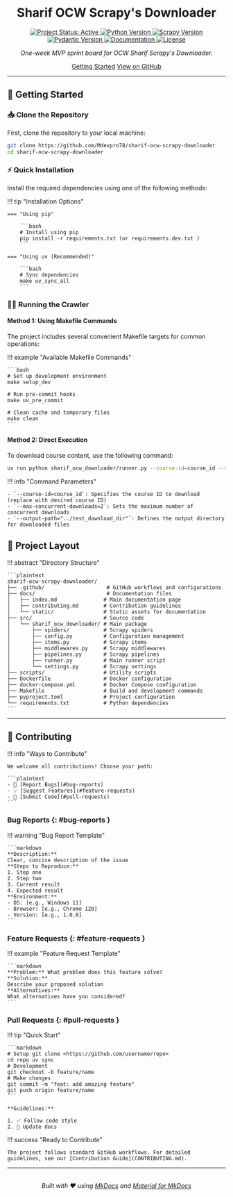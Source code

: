 <p align="center">
<h1 align="center"> Sharif OCW Scrapy's Downloader </h1>
<p align="center">

<a href="https://img.shields.io">
<img src="https://img.shields.io/badge/Project%20Status-Active-green.svg" alt="Project Status: Active">
</a>

<a href="https://www.python.org/downloads/">
<img src="https://img.shields.io/badge/Python-3.11+-blue.svg" alt="Python Version">
</a>

<a href="https://scrapy.org">
<img src="https://img.shields.io/badge/Scrapy-2.11+-green.svg" alt="Scrapy Version">
</a>

<a href="https://pydantic.dev">
<img src="https://img.shields.io/badge/Pydantic-2.6+-blue.svg" alt="Pydantic Version">
</a>

<a href="https://www.mkdocs.org">
<img src="https://img.shields.io/badge/docs-mkdocs-blue.svg" alt="Documentation">
</a>

<a href="LICENSE">
<img src="https://img.shields.io/badge/License-MIT-yellow.svg" alt="License">
</a>

</p>
<p align="center"><em> One-week MVP sprint board for OCW Sharif Scrapy's Downloader.</em>
</p>
<p align="center">
<a href="#getting-started" class="md-button md-button--primary">Getting Started</a>
<a href="https://github.com/Mdevpro78/sharif-ocw-scrapy-downloader" class="md-button">View on GitHub</a>
</p>
</p>

---

## 🚀 Getting Started

### 📥 Clone the Repository

First, clone the repository to your local machine:

```bash
git clone https://github.com/Mdevpro78/sharif-ocw-scrapy-downloader
cd sharif-ocw-scrapy-downloader
```

### ⚡️ Quick Installation

Install the required dependencies using one of the following methods:

!!! tip "Installation Options"

    === "Using pip"

        ```bash
        # Install using pip
        pip install -r requirements.txt (or requirements.dev.txt )
        ```

    === "Using uv (Recommended)"

        ```bash
        # Sync dependencies
        make uv_sync_all
        ```

### 🏃‍♂️ Running the Crawler

#### Method 1: Using Makefile Commands

The project includes several convenient Makefile targets for common operations:

!!! example "Available Makefile Commands"

    ```bash
    # Set up development environment
    make setup_dev

    # Run pre-commit hooks
    make uv_pre_commit

    # Clean cache and temporary files
    make clean
    ```

#### Method 2: Direct Execution

To download course content, use the following command:

```bash
uv run python sharif_ocw_downloader/runner.py --course-id=course_id --max-concurrent-downloads=2 --output-path="../test_download_dir"
```

!!! info "Command Parameters"

    - `--course-id=course_id`: Specifies the course ID to download (replace with desired course ID)
    - `--max-concurrent-downloads=2`: Sets the maximum number of concurrent downloads
    - `--output-path="../test_download_dir"`: Defines the output directory for downloaded files

## 📁 Project Layout

!!! abstract "Directory Structure"

    ```plaintext
    sharif-ocw-scrapy-downloader/
    ├── .github/                    # GitHub workflows and configurations
    ├── docs/                       # Documentation files
    │   ├── index.md               # Main documentation page
    │   ├── contributing.md        # Contribution guidelines
    │   └── static/                # Static assets for documentation
    ├── src/                       # Source code
    │   └── sharif_ocw_downloader/ # Main package
    │       ├── spiders/           # Scrapy spiders
    │       ├── config.py          # Configuration management
    │       ├── items.py           # Scrapy items
    │       ├── middlewares.py     # Scrapy middlewares
    │       ├── pipelines.py       # Scrapy pipelines
    │       ├── runner.py          # Main runner script
    │       └── settings.py        # Scrapy settings
    ├── scripts/                   # Utility scripts
    ├── Dockerfile                 # Docker configuration
    ├── docker-compose.yml         # Docker Compose configuration
    ├── Makefile                   # Build and development commands
    ├── pyproject.toml             # Project configuration
    └── requirements.txt           # Python dependencies
    ```

---

## 👥 Contributing

!!! info "Ways to Contribute"

    We welcome all contributions! Choose your path:

    ```plaintext
    - 🐛 [Report Bugs](#bug-reports)
    - 💡 [Suggest Features](#feature-requests)
    - 🔧 [Submit Code](#pull-requests)
    ```

### Bug Reports {: #bug-reports }

!!! warning "Bug Report Template"

    ```markdown
    **Description:**
    Clear, concise description of the issue
    **Steps to Reproduce:**
    1. Step one
    2. Step two
    3. Current result
    4. Expected result
    **Environment:**
    - OS: [e.g., Windows 11]
    - Browser: [e.g., Chrome 120]
    - Version: [e.g., 1.0.0]
    ```

### Feature Requests {: #feature-requests }

!!! example "Feature Request Template"

    ```markdown
    **Problem:** What problem does this feature solve?
    **Solution:**
    Describe your proposed solution
    **Alternatives:**
    What alternatives have you considered?
    ```

### Pull Requests {: #pull-requests }

!!! tip "Quick Start"

    ```markdown
    # Setup git clone <https://github.com/username/repo>
    cd repo uv sync
    # Development
    git checkout -b feature/name
    # Make changes
    git commit -m "feat: add amazing feature"
    git push origin feature/name
    ```

    **Guidelines:**

    1. ✅ Follow code style
    2. 📝 Update docs

!!! success "Ready to Contribute"

    The project follows standard GitHub workflows. For detailed guidelines, see our [Contribution Guide](CONTRIBUTING.md).

---

<p align="center" style="margin-top: 32px; margin-bottom: 32px;">
<em>Built with ❤️ using <a href="https://www.mkdocs.org">MkDocs</a> and <a href="https://squidfunk.github.io/mkdocs-material/">Material for MkDocs</a></em>
</p>
